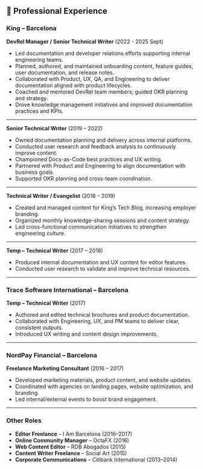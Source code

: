 
## 💼 Professional Experience

### **King – Barcelona**  
**DevRel Manager / Senior Technical Writer** (2022 - 2025 Sept)  
- Led documentation and developer relations efforts supporting internal engineering teams.  
- Planned, authored, and maintained onboarding content, feature guides, user documentation, and release notes.  
- Collaborated with Product, UX, QA, and Engineering to deliver documentation aligned with product lifecycles.  
- Coached and mentored DevRel team members; guided OKR planning and strategy.  
- Drove knowledge management initiatives and improved documentation practices and KPIs.  

---

**Senior Technical Writer** (2019 – 2022)  
- Owned documentation planning and delivery across internal platforms.  
- Conducted user research and feedback analysis to continuously improve content.  
- Championed Docs-as-Code best practices and UX writing.  
- Partnered with Product and Engineering to align documentation with business goals.  
- Supported OKR planning and cross-team coordination.  

---

**Technical Writer / Evangelist** (2018 – 2019)  
- Created and managed content for King’s Tech Blog, increasing employer branding.  
- Organized monthly knowledge-sharing sessions and content strategy.  
- Led cross-functional communication initiatives to strengthen engineering culture.  

---

**Temp – Technical Writer** (2017 – 2018)  
- Produced internal documentation and UX content for editor features.  
- Conducted user research to validate and improve technical resources.  

---

### **Trace Software International – Barcelona**  
**Temp – Technical Writer** (2017)  
- Authored and edited technical brochures and product documentation.  
- Collaborated with Engineering, UX, and PM teams to deliver clear, consistent outputs.  
- Introduced UX writing and content design improvements.  

---

### **NordPay Financial – Barcelona**  
**Freelance Marketing Consultant** (2016 – 2017)  
- Developed marketing materials, product content, and website updates.  
- Coordinated with agencies on landing pages, website optimization, and branding.  
- Led internal/external events to boost brand engagement.  

---

### **Other Roles**  
- **Editor Freelance** – I Am Barcelona (2016–2017)  
- **Online Community Manager** – OctaFX (2016)  
- **Web Content Editor** – RDB Abogados (2015)  
- **Content Writer Freelance** – Social Art (2015)  
- **Corporate Communications** – Citibank International (2013–2014)  

<br>

